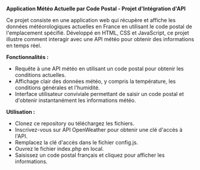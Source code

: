 __Application Météo Actuelle par Code Postal - Projet d'Intégration d'API__

Ce projet consiste en une application web qui récupère et affiche les données météorologiques actuelles en France en utilisant le code postal de l'emplacement spécifié. Développé en HTML, CSS et JavaScript, ce projet illustre comment interagir avec une API météo pour obtenir des informations en temps réel.

__Fonctionnalités :__

- Requête à une API météo en utilisant un code postal pour obtenir les conditions actuelles.
- Affichage clair des données météo, y compris la température, les conditions générales et l'humidité.
- Interface utilisateur conviviale permettant de saisir un code postal et d'obtenir instantanément les informations météo.

__Utilisation :__

- Clonez ce repository ou téléchargez les fichiers.
- Inscrivez-vous sur API OpenWeather pour obtenir une clé d'accès à l'API.
- Remplacez la clé d'accès dans le fichier config.js.
- Ouvrez le fichier index.php en local.
- Saisissez un code postal français et cliquez pour afficher les informations.
